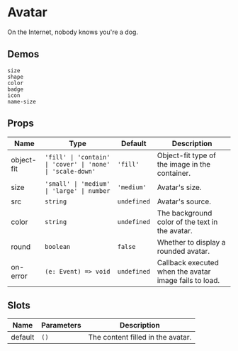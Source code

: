 # Avatar

On the Internet, nobody knows you're a dog.

## Demos

```demo
size
shape
color
badge
icon
name-size
```

## Props

| Name | Type | Default | Description |
| --- | --- | --- | --- |
| object-fit | `'fill' \| 'contain' \| 'cover' \| 'none' \| 'scale-down'` | `'fill'` | Object-fit type of the image in the container. |
| size | `'small' \| 'medium' \| 'large' \| number` | `'medium'` | Avatar's size. |
| src | `string` | `undefined` | Avatar's source. |
| color | `string` | `undefined` | The background color of the text in the avatar. |
| round | `boolean` | `false` | Whether to display a rounded avatar. |
| on-error | `(e: Event) => void` | `undefined` | Callback executed when the avatar image fails to load. |

## Slots

| Name    | Parameters | Description                       |
| ------- | ---------- | --------------------------------- |
| default | `()`       | The content filled in the avatar. |

